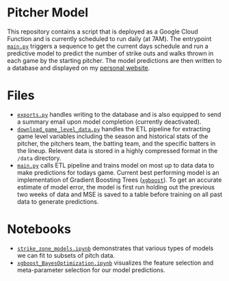 # Pitcher Model

This repository contains a script that is deployed as a Google Cloud Function and is currently scheduled to run daily (at 7AM). The entrypoint [`main.py`](https://github.com/TimCSheehan/pitcher_model_deploy/blob/main/main.py) triggers a sequence to get the current
days schedule and run a predictive model to predict the number of strike outs and walks thrown in each game by the starting pitcher. The model
predictions are then written to a database and displayed on my [personal website](timothysheehan.com/mlb_vis).

# Files
* [`exports.py`](https://github.com/TimCSheehan/pitcher_model_deploy/blob/main/exports.py) handles writing to the database and is also equipped to send a summary email upon model completion (currently deactivated).
* [`download_game_level_data.py`](https://github.com/TimCSheehan/pitcher_model_deploy/blob/main/download_game_level_data.py) handles the ETL pipeline
  for extracting game level variables including the season and historical stats of the pitcher, the pitchers team, the batting team, and the specific batters in the lineup.
  Relevent data is stored in a highly compressed format in the `/data` directory.
* [`main.py`](https://github.com/TimCSheehan/pitcher_model_deploy/blob/main/main.py) calls ETL pipeline and trains model on most up to data data to make predictions for todays game.
  Current best performing model is an implementation of Gradient Boosting Trees ([`xgboost`](https://xgboost.readthedocs.io/en/stable/)). To get an accurate estimate of model error,
  the model is first run holding out the previous two weeks of data and MSE is saved to a table before training on all past data to generate predictions.
  
# Notebooks
* [`strike_zone_models.ipynb`](https://github.com/TimCSheehan/pitcher_model_deploy/blob/main/publicNotebooks/strike_zone_models.ipynb) demonstrates that various types of models we can fit to subsets of pitch data.
* [`xgboost_BayesOptimization.ipynb`](https://github.com/TimCSheehan/pitcher_model_deploy/blob/main/publicNotebooks/xgboost_BayesOptimization.ipynb) visualizes the feature selection and meta-parameter selection for our model predictions.
